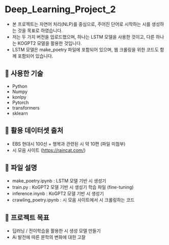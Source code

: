 # Deep_Learning_Project_2

- 본 프로젝트는 자연어 처리(NLP)를 중심으로, 주어진 단어로 시작하는 시를 생성하는 것을 목표로 하였습니다.
- 저는 두 가지 버전을 업로드했으며, 하나는 LSTM 모델을 사용한 것이고, 다른 하나는 KOGPT2 모델을 활용한 것입니다.
- LSTM 모델은 make_poetry 파일에 포함되어 있으며, 웹 크롤링을 위한 코드도 함께 포함되어 있습니다.

## 🔧 사용한 기술

- Python
- Numpy
- konlpy
- Pytorch
- transformers
- sklearn

## 📂 활용 데이터셋 출처

- EBS 현대시 100선 + 행복과 관련된 시 약 10편 (파일 미첨부)
- 시 모음 사이트 (https://raincat.com/)

## 📂 파일 설명 

- make_poetry.ipynb : LSTM 모델 기반 시 생성기
- train.py : KoGPT2 모델 기반 시 생성기 학습 파일 (fine-tuning)
- inference.inynb : KoGPT2 모델 기반 시 생성기
- crawling_poetry.ipynb : 시 모음 사이트에서 시 크롤링하는 코드

## 🎯 프로젝트 목표 

- 딥러닝 / 전이학습을 활용한 시 생성 모델 만들기
- Ai 발전에 따른 문학의 변화에 대한 고찰
